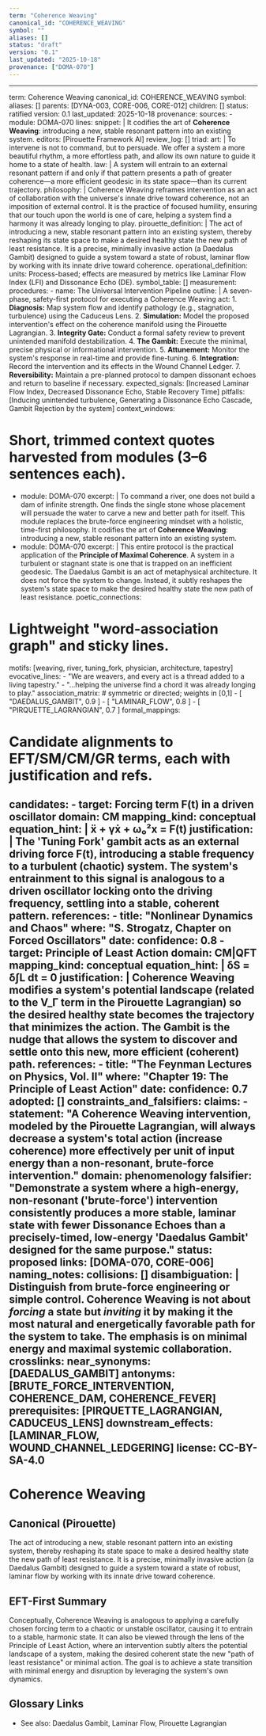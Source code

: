 ```yaml
---
term: "Coherence Weaving"
canonical_id: "COHERENCE_WEAVING"
symbol: ""
aliases: []
status: "draft"
version: "0.1"
last_updated: "2025-10-18"
provenance: ["DOMA-070"]
---
```


---
term: Coherence Weaving
canonical_id: COHERENCE_WEAVING
symbol: 
aliases: []
parents: [DYNA-003, CORE-006, CORE-012]
children: []
status: ratified
version: 0.1
last_updated: 2025-10-18
provenance:
  sources:
    - module: DOMA-070
      lines: 
      snippet: |
        It codifies the art of **Coherence Weaving**: introducing a new, stable resonant pattern into an existing system.
  editors: [Pirouette Framework AI]
  review_log: []
triad:
  art: |
    To intervene is not to command, but to persuade. We offer a system a more beautiful rhythm, a more effortless path, and allow its own nature to guide it home to a state of health.
  law: |
    A system will entrain to an external resonant pattern if and only if that pattern presents a path of greater coherence—a more efficient geodesic in its state space—than its current trajectory.
  philosophy: |
    Coherence Weaving reframes intervention as an act of collaboration with the universe's innate drive toward coherence, not an imposition of external control. It is the practice of focused humility, ensuring that our touch upon the world is one of care, helping a system find a harmony it was already longing to play.
pirouette_definition: |
  The act of introducing a new, stable resonant pattern into an existing system, thereby reshaping its state space to make a desired healthy state the new path of least resistance. It is a precise, minimally invasive action (a Daedalus Gambit) designed to guide a system toward a state of robust, laminar flow by working with its innate drive toward coherence.
operational_definition:
  units: Process-based; effects are measured by metrics like Laminar Flow Index (LFI) and Dissonance Echo (DE).
  symbol_table: []
  measurement:
    procedures:
      - name: The Universal Intervention Pipeline
        outline: |
          A seven-phase, safety-first protocol for executing a Coherence Weaving act:
          1. **Diagnosis:** Map system flow and identify pathology (e.g., stagnation, turbulence) using the Caduceus Lens.
          2. **Simulation:** Model the proposed intervention's effect on the coherence manifold using the Pirouette Lagrangian.
          3. **Integrity Gate:** Conduct a formal safety review to prevent unintended manifold destabilization.
          4. **The Gambit:** Execute the minimal, precise physical or informational intervention.
          5. **Attunement:** Monitor the system's response in real-time and provide fine-tuning.
          6. **Integration:** Record the intervention and its effects in the Wound Channel Ledger.
          7. **Reversibility:** Maintain a pre-planned protocol to dampen dissonant echoes and return to baseline if necessary.
        expected_signals: [Increased Laminar Flow Index, Decreased Dissonance Echo, Stable Recovery Time]
        pitfalls: [Inducing unintended turbulence, Generating a Dissonance Echo Cascade, Gambit Rejection by the system]
context_windows:
  # Short, trimmed context quotes harvested from modules (3–6 sentences each).
  - module: DOMA-070
    excerpt: |
      To command a river, one does not build a dam of infinite strength. One finds the single stone whose placement will persuade the water to carve a new and better path for itself. This module replaces the brute-force engineering mindset with a holistic, time-first philosophy. It codifies the art of **Coherence Weaving**: introducing a new, stable resonant pattern into an existing system.
  - module: DOMA-070
    excerpt: |
      This entire protocol is the practical application of the **Principle of Maximal Coherence**. A system in a turbulent or stagnant state is one that is trapped on an inefficient geodesic. The Daedalus Gambit is an act of metaphysical architecture. It does not force the system to change. Instead, it subtly reshapes the system's state space to make the desired healthy state the new path of least resistance.
poetic_connections:
  # Lightweight "word-association graph" and sticky lines.
  motifs: [weaving, river, tuning_fork, physician, architecture, tapestry]
  evocative_lines:
    - "We are weavers, and every act is a thread added to a living tapestry."
    - "...helping the universe find a chord it was already longing to play."
  association_matrix:
    # symmetric or directed; weights in [0,1]
    - [ "DAEDALUS_GAMBIT", 0.9 ]
    - [ "LAMINAR_FLOW", 0.8 ]
    - [ "PIRQUETTE_LAGRANGIAN", 0.7 ]
formal_mappings:
  # Candidate alignments to EFT/SM/CM/GR terms, each with justification and refs.
  candidates:
    - target: Forcing term F(t) in a driven oscillator
      domain: CM
      mapping_kind: conceptual
      equation_hint: |
        ẍ + γẋ + ω₀²x = F(t)
      justification: |
        The 'Tuning Fork' gambit acts as an external driving force F(t), introducing a stable frequency to a turbulent (chaotic) system. The system's entrainment to this signal is analogous to a driven oscillator locking onto the driving frequency, settling into a stable, coherent pattern.
      references:
        - title: "Nonlinear Dynamics and Chaos"
          where: "S. Strogatz, Chapter on Forced Oscillators"
          date: 
      confidence: 0.8
    - target: Principle of Least Action
      domain: CM|QFT
      mapping_kind: conceptual
      equation_hint: |
        δS = δ∫L dt = 0
      justification: |
        Coherence Weaving modifies a system's potential landscape (related to the V_Γ term in the Pirouette Lagrangian) so the desired healthy state becomes the trajectory that minimizes the action. The Gambit is the nudge that allows the system to discover and settle onto this new, more efficient (coherent) path.
      references:
        - title: "The Feynman Lectures on Physics, Vol. II"
          where: "Chapter 19: The Principle of Least Action"
          date: 
      confidence: 0.7
  adopted: []
constraints_and_falsifiers:
  claims:
    - statement: "A Coherence Weaving intervention, modeled by the Pirouette Lagrangian, will always decrease a system's total action (increase coherence) more effectively per unit of input energy than a non-resonant, brute-force intervention."
      domain: phenomenology
      falsifier: "Demonstrate a system where a high-energy, non-resonant ('brute-force') intervention consistently produces a more stable, laminar state with fewer Dissonance Echoes than a precisely-timed, low-energy 'Daedalus Gambit' designed for the same purpose."
      status: proposed
      links: [DOMA-070, CORE-006]
naming_notes:
  collisions: []
  disambiguation: |
    Distinguish from brute-force engineering or simple control. Coherence Weaving is not about *forcing* a state but *inviting* it by making it the most natural and energetically favorable path for the system to take. The emphasis is on minimal energy and maximal systemic collaboration.
crosslinks:
  near_synonyms: [DAEDALUS_GAMBIT]
  antonyms: [BRUTE_FORCE_INTERVENTION, COHERENCE_DAM, COHERENCE_FEVER]
  prerequisites: [PIRQUETTE_LAGRANGIAN, CADUCEUS_LENS]
  downstream_effects: [LAMINAR_FLOW, WOUND_CHANNEL_LEDGERING]
license: CC-BY-SA-4.0
---

# Coherence Weaving

## Canonical (Pirouette)
The act of introducing a new, stable resonant pattern into an existing system, thereby reshaping its state space to make a desired healthy state the new path of least resistance. It is a precise, minimally invasive action (a Daedalus Gambit) designed to guide a system toward a state of robust, laminar flow by working with its innate drive toward coherence.

## EFT-First Summary
Conceptually, Coherence Weaving is analogous to applying a carefully chosen forcing term to a chaotic or unstable oscillator, causing it to entrain to a stable, harmonic state. It can also be viewed through the lens of the Principle of Least Action, where an intervention subtly alters the potential landscape of a system, making the desired coherent state the new "path of least resistance" or minimal action. The goal is to achieve a state transition with minimal energy and disruption by leveraging the system's own dynamics.

## Glossary Links
- See also: Daedalus Gambit, Laminar Flow, Pirouette Lagrangian